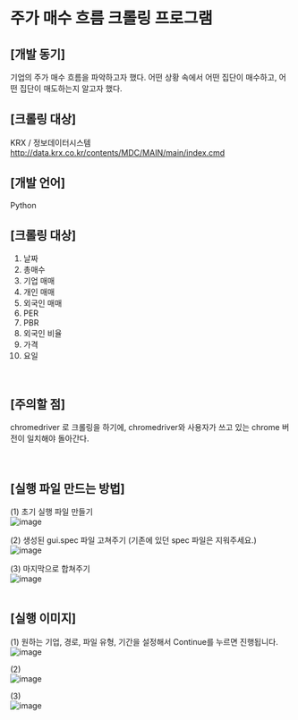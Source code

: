 # 주가 매수 흐름 크롤링 프로그램

## [개발 동기]<br>
기업의 주가 매수 흐름을 파악하고자 했다. 어떤 상황 속에서 어떤 집단이 매수하고, 어떤 집단이 매도하는지 알고자 했다. 
<br>

## [크롤링 대상]<br>
KRX / 정보데이터시스템
http://data.krx.co.kr/contents/MDC/MAIN/main/index.cmd
<br>

## [개발 언어]<br>
Python
<br>

## [크롤링 대상]<br>
1. 날짜
2. 총매수
3. 기업 매매
4. 개인 매매
5. 외국인 매매
6. PER
7. PBR
8. 외국인 비율
9. 가격
10. 요일
<br>


## [주의할 점]<br>
chromedriver 로 크롤링을 하기에, chromedriver와 사용자가 쓰고 있는 chrome 버전이 일치해야 돌아간다.
<br>
<br>
<br>

## [실행 파일 만드는 방법]<br>

(1) 초기 실행 파일 만들기 <br>
![image](https://user-images.githubusercontent.com/58064919/170482360-09f0bdd4-1834-4092-8697-dbb873f96628.png)

(2) 생성된 gui.spec 파일 고쳐주기 (기존에 있던 spec 파일은 지워주세요.)<br>
![image](https://user-images.githubusercontent.com/58064919/170482510-d98f476a-02fb-45b5-8317-8d300168469e.png)

(3) 마지막으로 합쳐주기 <br>
![image](https://user-images.githubusercontent.com/58064919/170481391-44dce8b7-be37-40bf-8566-1e51f9e17145.png)
<br>
<br>

## [실행 이미지]<br>

(1) 원하는 기업, 경로, 파일 유형, 기간을 설정해서 Continue를 누르면 진행됩니다.<br>
![image](https://user-images.githubusercontent.com/58064919/170482943-bc0f4905-cff3-4534-844d-db562dc7cc4d.png)
<br>


(2) <br>
![image](https://user-images.githubusercontent.com/58064919/170482747-1023a44c-a060-448b-a6a9-ef8c717735ec.png)
<br>

(3) <br>
![image](https://user-images.githubusercontent.com/58064919/170482821-4722f9bc-367a-4282-be89-17b0a4c52446.png)

